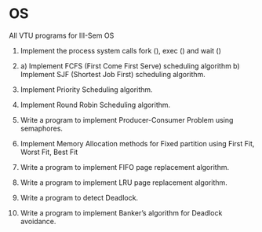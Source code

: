 # OS

All VTU programs for III-Sem OS

1. Implement the process system calls fork (), exec () and wait ()

2. a) Implement FCFS (First Come First Serve) scheduling algorithm
   b) Implement SJF (Shortest Job First) scheduling algorithm.

3. Implement Priority Scheduling algorithm.

4. Implement Round Robin Scheduling algorithm.

5. Write a program to implement Producer-Consumer Problem using semaphores.

6. Implement Memory Allocation methods for Fixed partition using First Fit, Worst Fit, Best Fit

7. Write a program to implement FIFO page replacement algorithm.

8. Write a program to implement LRU page replacement algorithm.

9. Write a program to detect Deadlock.

10. Write a program to implement Banker’s algorithm for Deadlock avoidance.

